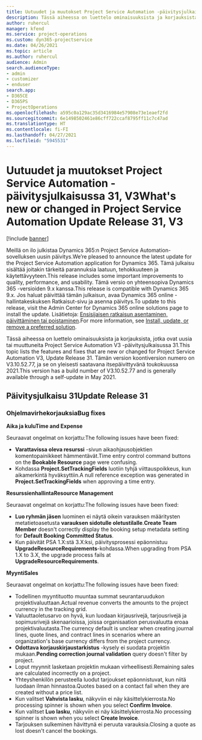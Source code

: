 ```yaml
---
title: Uutuudet ja muutokset Project Service Automation -päivitysjulkaisussa 31, V3
description: Tässä aiheessa on luettelo ominaisuuksista ja korjauksista, jotka ovat käytettävissä Project Service Automation -päivitysjulkaisussa 31, V3.
author: ruhercul
manager: kfend
ms.service: project-operations
ms.custom: dyn365-projectservice
ms.date: 04/26/2021
ms.topic: article
ms.author: ruhercul
audience: Admin
search.audienceType:
- admin
- customizer
- enduser
search.app:
- D365CE
- D365PS
- ProjectOperations
ms.openlocfilehash: a595c0a129ac35d3416984e57908e73e1eaef2fd
ms.sourcegitcommit: 6e1498502461e86cff722ccaf8795ff11c7c47ad
ms.translationtype: HT
ms.contentlocale: fi-FI
ms.lasthandoff: 04/27/2021
ms.locfileid: "5945531"
---
```

# <a name="whats-new-or-changed-in-project-service-automation-update-release-31-v3"></a><span data-ttu-id="86921-103">Uutuudet ja muutokset Project Service Automation -päivitysjulkaisussa 31, V3</span><span class="sxs-lookup"><span data-stu-id="86921-103">What's new or changed in Project Service Automation Update Release 31, V3</span></span>

[!include [banner](../includes/psa-now-project-operations.md)]

<span data-ttu-id="86921-104">Meillä on ilo julkistaa Dynamics 365:n Project Service Automation-sovelluksen uusin päivitys.</span><span class="sxs-lookup"><span data-stu-id="86921-104">We’re pleased to announce the latest update for the Project Service Automation application for Dynamics 365.</span></span> <span data-ttu-id="86921-105">Tämä julkaisu sisältää joitakin tärkeitä parannuksia laatuun, tehokkuuteen ja käytettävyyteen.</span><span class="sxs-lookup"><span data-stu-id="86921-105">This release includes some important improvements to quality, performance, and usability.</span></span> <span data-ttu-id="86921-106">Tämä versio on yhteensopiva Dynamics 365 -versioiden 9.x kanssa.</span><span class="sxs-lookup"><span data-stu-id="86921-106">This release is compatible with Dynamics 365 9.x.</span></span> <span data-ttu-id="86921-107">Jos haluat päivittää tämän julkaisun, avaa Dynamics 365 online -hallintakeskuksen Ratkaisut-sivu ja asenna päivitys.</span><span class="sxs-lookup"><span data-stu-id="86921-107">To update to this release, visit the Admin Center for Dynamics 365 online solutions page to install the update.</span></span> <span data-ttu-id="86921-108">Lisätietoja: [Ensisijaisen ratkaisun asentaminen, päivittäminen tai poistaminen](/power-platform/admin/install-remove-preferred-solution).</span><span class="sxs-lookup"><span data-stu-id="86921-108">For more information, see [Install, update, or remove a preferred solution](/power-platform/admin/install-remove-preferred-solution).</span></span>

<span data-ttu-id="86921-109">Tässä aiheessa on luettelo ominaisuuksista ja korjauksista, jotka ovat uusia tai muuttuneita Project Service Automation V3 -päivitysjulkaisussa 31.</span><span class="sxs-lookup"><span data-stu-id="86921-109">This topic lists the features and fixes that are new or changed for Project Service Automation V3, Update Release 31.</span></span> <span data-ttu-id="86921-110">Tämän version koontiversion numero on V3.10.52.77, ja se on yleisesti saatavana itsepäivittyvänä toukokuussa 2021.</span><span class="sxs-lookup"><span data-stu-id="86921-110">This version has a build number of V3.10.52.77 and is generally available through a self-update in May 2021.</span></span>

## <a name="update-release-31"></a><span data-ttu-id="86921-111">Päivitysjulkaisu 31</span><span class="sxs-lookup"><span data-stu-id="86921-111">Update Release 31</span></span>

### <a name="bug-fixes"></a><span data-ttu-id="86921-112">Ohjelmavirhekorjauksia</span><span class="sxs-lookup"><span data-stu-id="86921-112">Bug fixes</span></span>

<span data-ttu-id="86921-113">**Aika ja kulu**</span><span class="sxs-lookup"><span data-stu-id="86921-113">**Time and Expense**</span></span>

<span data-ttu-id="86921-114">Seuraavat ongelmat on korjattu:</span><span class="sxs-lookup"><span data-stu-id="86921-114">The following issues have been fixed:</span></span>

- <span data-ttu-id="86921-115">**Varattavissa oleva resurssi** -sivun aikaohjausobjektien komentopainikkeet hämmentävät.</span><span class="sxs-lookup"><span data-stu-id="86921-115">Time entry control command buttons on the **Bookable Resource** page were confusing.</span></span>
- <span data-ttu-id="86921-116">Kohdassa **Project.SetTrackingFields** luotiin tyhjä viittauspoikkeus, kun aikamerkintä hyväksyttiin.</span><span class="sxs-lookup"><span data-stu-id="86921-116">A null reference exception was generated in **Project.SetTrackingFields** when approving a time entry.</span></span>

<span data-ttu-id="86921-117">**Resurssienhallinta**</span><span class="sxs-lookup"><span data-stu-id="86921-117">**Resource Management**</span></span>

<span data-ttu-id="86921-118">Seuraavat ongelmat on korjattu:</span><span class="sxs-lookup"><span data-stu-id="86921-118">The following issues have been fixed:</span></span>

- <span data-ttu-id="86921-119">**Luo ryhmän jäsen** luominen ei näytä oikein varauksen määritysten metatietoasetusta **varauksen sidotulle oletustilalle**.</span><span class="sxs-lookup"><span data-stu-id="86921-119">**Create Team Member** doesn't correctly display the booking setup metadata setting for **Default Booking Committed Status**.</span></span>
- <span data-ttu-id="86921-120">Kun päivität PSA 1.X:stä 3.X:ksi, päivitysprosessi epäonnistuu **UpgradeResourceRequirements**-kohdassa.</span><span class="sxs-lookup"><span data-stu-id="86921-120">When upgrading from PSA 1.X to 3.X, the upgrade process fails at **UpgradeResourceRequirements**.</span></span>


<span data-ttu-id="86921-121">**Myynti**</span><span class="sxs-lookup"><span data-stu-id="86921-121">**Sales**</span></span>

<span data-ttu-id="86921-122">Seuraavat ongelmat on korjattu:</span><span class="sxs-lookup"><span data-stu-id="86921-122">The following issues have been fixed:</span></span>

- <span data-ttu-id="86921-123">Todellinen myyntituotto muuntaa summat seurantaruudukon projektivaluuttaan.</span><span class="sxs-lookup"><span data-stu-id="86921-123">Actual revenue converts the amounts to the project currency in the tracking grid.</span></span>
- <span data-ttu-id="86921-124">Valuuttaoletusarvo on hyvä, kun luodaan kirjausrivejä, tarjousrivejä ja sopimusrivejä skenaarioissa, joissa organisaation perusvaluutta eroaa projektivaluutasta.</span><span class="sxs-lookup"><span data-stu-id="86921-124">The currency default is unclear when creating journal lines, quote lines, and contract lines in scenarios where an organization's base currency differs from the project currency.</span></span>
- <span data-ttu-id="86921-125">**Odottava korjauskirjaustarkistus** -kysely ei suodata projektin mukaan.</span><span class="sxs-lookup"><span data-stu-id="86921-125">**Pending correction journal validation** query doesn't filter by project.</span></span>
- <span data-ttu-id="86921-126">Loput myynnit lasketaan projektin mukaan virheellisesti.</span><span class="sxs-lookup"><span data-stu-id="86921-126">Remaining sales are calculated incorrectly on a project.</span></span>
- <span data-ttu-id="86921-127">Yhteyshenkilön perusteella luodut tarjoukset epäonnistuvat, kun niitä luodaan ilman hinnastoa.</span><span class="sxs-lookup"><span data-stu-id="86921-127">Quotes based on a contact fail when they are created without a price list.</span></span>
- <span data-ttu-id="86921-128">Kun valitset **Vahvista lasku**, näkyviin ei näy käsittelykierrosta.</span><span class="sxs-lookup"><span data-stu-id="86921-128">No processing spinner is shown when you select **Confirm Invoice**.</span></span>
- <span data-ttu-id="86921-129">Kun valitset **Luo lasku**, näkyviin ei näy käsittelykierrosta.</span><span class="sxs-lookup"><span data-stu-id="86921-129">No processing spinner is shown when you select **Create Invoice**.</span></span>
- <span data-ttu-id="86921-130">Tarjouksen sulkeminen hävittynä ei peruuta varauksia.</span><span class="sxs-lookup"><span data-stu-id="86921-130">Closing a quote as lost doesn't cancel the bookings.</span></span>







